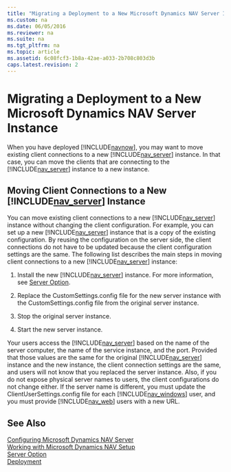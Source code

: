 ```yaml
---
title: "Migrating a Deployment to a New Microsoft Dynamics NAV Server Instance"
ms.custom: na
ms.date: 06/05/2016
ms.reviewer: na
ms.suite: na
ms.tgt_pltfrm: na
ms.topic: article
ms.assetid: 6c08fcf3-1b8a-42ae-a033-2b708c803d3b
caps.latest.revision: 2
---
```

# Migrating a Deployment to a New Microsoft Dynamics NAV Server Instance
When you have deployed [!INCLUDE[navnow](includes/navnow_md.md)], you may want to move existing client connections to a new [!INCLUDE[nav_server](includes/nav_server_md.md)] instance. In that case, you can move the clients that are connecting to the [!INCLUDE[nav_server](includes/nav_server_md.md)] instance to a new instance.  
  
## Moving Client Connections to a New [!INCLUDE[nav_server](includes/nav_server_md.md)] Instance  
 You can move existing client connections to a new [!INCLUDE[nav_server](includes/nav_server_md.md)] instance without changing the client configuration. For example, you can set up a new [!INCLUDE[nav_server](includes/nav_server_md.md)] instance that is a copy of the existing configuration. By reusing the configuration on the server side, the client connections do not have to be updated because the client configuration settings are the same. The following list describes the main steps in moving client connections to a new [!INCLUDE[nav_server](includes/nav_server_md.md)] instance:  
  
1.  Install the new [!INCLUDE[nav_server](includes/nav_server_md.md)] instance. For more information, see [Server Option](Server-Option.md).  
  
2.  Replace the CustomSettings.config file for the new server instance with the CustomSettings.config file from the original server instance.  
  
3.  Stop the original server instance.  
  
4.  Start the new server instance.  
  
 Your users access the [!INCLUDE[nav_server](includes/nav_server_md.md)] based on the name of the server computer, the name of the service instance, and the port. Provided that those values are the same for the original [!INCLUDE[nav_server](includes/nav_server_md.md)] instance and the new instance, the client connection settings are the same, and users will not know that you replaced the server instance. Also, if you do not expose physical server names to users, the client configurations do not change either. If the server name is different, you must update the ClientUserSettings.config file for each [!INCLUDE[nav_windows](includes/nav_windows_md.md)] user, and you must provide [!INCLUDE[nav_web](includes/nav_web_md.md)] users with a new URL.  
  
## See Also  
 [Configuring Microsoft Dynamics NAV Server](Configuring-Microsoft-Dynamics-NAV-Server.md)   
 [Working with Microsoft Dynamics NAV Setup](Working-with-Microsoft-Dynamics-NAV-Setup.md)   
 [Server Option](Server-Option.md)   
 [Deployment](Deployment.md)